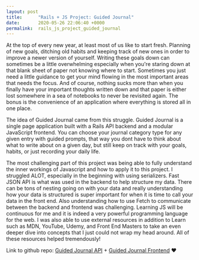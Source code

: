```yaml
---
layout: post
title:      "Rails + JS Project: Guided Journal"
date:       2020-05-26 22:06:40 +0000
permalink:  rails_js_project_guided_journal
---
```



At the top of every new year, at least most of us like to start fresh. Planning of new goals, ditching old habits and keeping track of new ones in order to improve a newer version of yourself. Writing these goals down can sometimes be a little overwhelming especially when you're staring down at that blank sheet of paper not knowing where to start. Sometimes you just need a little guidance to get your mind flowing in the most important areas that needs the focus. And of course, nothing sucks more than when you finally have your important thoughts written down and that paper is either lost somewhere in a sea of notebooks to never be revisited again. The bonus is the convenience of an application where everything is stored all in one place.

The idea of Guided Journal came from this struggle. Guided Journal is a single page application built with a Rails API backend and a modular JavaScript frontend. You can choose your journal category type for any given entry with guided prompts, that way you dont have to think about what to write about on a given day, but still keep on track with your goals, habits, or just recording your daily life.

The most challenging part of this project was being able to fully understand the inner workings of Javascript and how to apply it to this project. I struggled ALOT, especially in the beginning with using serializers.  Fast JSON API  is what was used in the backend to help structure my data. There can be tons of nesting going on with your data and really understanding how your data is structured is super important for when it is time to call your data in the front end. Also understanding how to use Fetch to communicate between the backend and frontend was challenging. Learning JS will be continuous for me and it is indeed a very powerful programming language for the web. I was also able to use external resources in addition to Learn such as MDN, YouTube, Udemy, and Front End Masters to take an even deeper dive into concepts that I just could not wrap my head around. All of these resources helped tremendously!

Link to github repo:  [Guided Journal API](https://github.com/rnkwilliams/guided-journal-api) + [Guided Journal Frontend](https://github.com/rnkwilliams/guided-journal-frontend) ❤️


